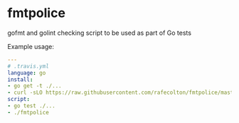 fmtpolice
=========

gofmt and golint checking script to be used as part of Go tests

Example usage:

```yaml
---
# .travis.yml
language: go
install:
- go get -t ./...
- curl -sLO https://raw.githubusercontent.com/rafecolton/fmtpolice/master/fmtpolice && chmod +x fmtpolice
script:
- go test ./...
- ./fmtpolice
```
